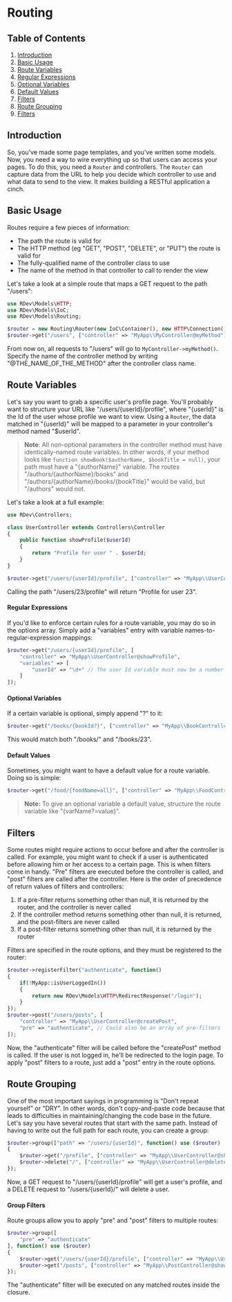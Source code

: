 # Routing

## Table of Contents
1. [Introduction](#introduction)
2. [Basic Usage](#basic-usage)
3. [Route Variables](#route-variables)
  1. [Regular Expressions](#regular-expressions)
  2. [Optional Variables](#optional-variables)
  3. [Default Values](#default-values)
4. [Filters](#filters)
5. [Route Grouping](#route-grouping)
  1. [Filters](#group-filters)

## Introduction
So, you've made some page templates, and you've written some models.  Now, you need a way to wire everything up so that users can access your pages.  To do this, you need a `Router` and controllers.  The `Router` can capture data from the URL to help you decide which controller to use and what data to send to the view.  It makes building a RESTful application a cinch.

## Basic Usage
Routes require a few pieces of information:
* The path the route is valid for
* The HTTP method (eg "GET", "POST", "DELETE", or "PUT") the route is valid for
* The fully-qualified name of the controller class to use
* The name of the method in that controller to call to render the view

Let's take a look at a simple route that maps a GET request to the path "/users":
```php
use RDev\Models\HTTP;
use RDev\Models\IoC;
use RDev\Models\Routing;

$router = new Routing\Router(new IoC\Container(), new HTTP\Connection());
$router->get("/users", ["controller" => "MyApp\\MyController@myMethod"]);
```

From now on, all requests to "/users" will go to `MyController->myMethod()`.  Specify the name of the controller method by writing "@THE_NAME_OF_THE_METHOD" after the controller class name.

## Route Variables
Let's say you want to grab a specific user's profile page.  You'll probably want to structure your URL like "/users/{userId}/profile", where "{userId}" is the Id of the user whose profile we want to view.  Using a `Router`, the data matched in "{userId}" will be mapped to a parameter in your controller's method named "$userId".

> **Note**: All non-optional parameters in the controller method must have identically-named route variables.  In other words, if your method looks like `function showBook($authorName, $bookTitle = null)`, your path must have a "{authorName}" variable.  The routes "/authors/{authorName}/books" and "/authors/{authorName}/books/{bookTitle}" would be valid, but "/authors" would not.

Let's take a look at a full example:
```php
use RDev\Controllers;

class UserController extends Controllers\Controller
{
    public function showProfile($userId)
    {
        return "Profile for user " . $userId;
    }
}

$router->get("/users/{userId}/profile", ["controller" => "MyApp\\UserController@showProfile"]);
```

Calling the path "/users/23/profile" will return "Profile for user 23".

#### Regular Expressions
If you'd like to enforce certain rules for a route variable, you may do so in the options array.  Simply add a "variables" entry with variable names-to-regular-expression mappings:
```php
$router->get("/users/{userId}/profile", [
    "controller" => "MyApp\\UserController@showProfile",
    "variables" => [
        "userId" => "\d+" // The user Id variable must now be a number
    ]
]);
```

#### Optional Variables
If a certain variable is optional, simply append "?" to it:
```php
$router->get("/books/{bookId?}", ["controller" => "MyApp\\BookController@showBook"]);
```

This would match both "/books/" and "/books/23".

#### Default Values
Sometimes, you might want to have a default value for a route variable.  Doing so is simple:
```php
$router->get("/food/{foodName=all}", ["controller" => "MyApp\\FoodController@showFood"]);
```

> **Note:** To give an optional variable a default value, structure the route variable like "{varName?=value}".

## Filters
Some routes might require actions to occur before and after the controller is called.  For example, you might want to check if a user is authenticated before allowing him or her access to a certain page.  This is when filters come in handy.  "Pre" filters are executed before the controller is called, and "post" filters are called after the controller.  Here is the order of precedence of return values of filters and controllers:
1. If a pre-filter returns something other than null, it is returned by the router, and the controller is never called
2. If the controller method returns something other than null, it is returned, and the post-filters are never called
3. If a post-filter returns something other than null, it is returned by the router

Filters are specified in the route options, and they must be registered to the router:
```php
$router->registerFilter("authenticate", function()
{
    if(!MyApp::isUserLoggedIn())
    {
        return new RDev\Models\HTTP\RedirectResponse("/login");
    }
});
$router->post("/users/posts", [
    "controller" => "MyApp\\UserController@createPost",
    "pre" => "authenticate", // Could also be an array of pre-filters
]);
```

Now, the "authenticate" filter will be called before the "createPost" method is called.  If the user is not logged in, he'll be redirected to the login page.  To apply "post" filters to a route, just add a "post" entry in the route options.

## Route Grouping
One of the most important sayings in programming is "Don't repeat yourself" or "DRY".  In other words, don't copy-and-paste code because that leads to difficulties in maintaining/changing the code base in the future.  Let's say you have several routes that start with the same path.  Instead of having to write out the full path for each route, you can create a group:
```php
$router->group(["path" => "/users/{userId}", function() use ($router)
{
    $router->get("/profile", ["controller" => "MyApp\\UserController@showProfile"]);
    $router->delete("/", ["controller" => "MyApp\\UserController@deleteUser"]);
});
```

Now, a GET request to "/users/{userId}/profile" will get a user's profile, and a DELETE request to "/users/{userId}/" will delete a user.

#### Group Filters
Route groups allow you to apply "pre" and "post" filters to multiple routes:
```php
$router->group([
    "pre" => "authenticate"
], function() use ($router)
{
    $router->get("/users/{userId}/profile", ["controller" => "MyApp\\UserController@showProfile"]);
    $router->get("/posts", ["controller" => "MyApp\\PostController@showPosts"]);
});
```

The "authenticate" filter will be executed on any matched routes inside the closure.